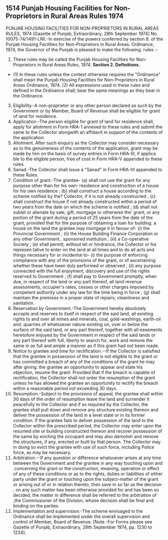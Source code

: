 ## 1514 Punjab Housing Facilities for Non-Proprietors in Rural Areas Rules 1974
 
PUNJAB HOUSING FACILITIES FOR NON-PROPRIETORS IN RURAL AREAS RULES, 1974
[Gazette of Punjab, Extraordinary, 28th September 1974]
No. 10075-74/1491-LRII.-In exercise of the powers conferred by section 8. of the Punjab Housing Facilities for Non-Proprietors in Rural Areas. Ordinance, 1974, the Governor of the Punjab is pleased to make the following. rules :-

1. These rules may be called the Punjab Housing Facilities for Non- Proprietors in Rural Areas Rules, 1974.
**Section 2. Definitions.**
- (1) In these rules unless the context otherwise requires the "Ordinance" shall mean the Punjab Housing Facilities for Non-Proprietors in Rural Areas Ordinance, 1974.
   (2) All expressions used in these rules and defined in the Ordinance shall; bear the same meanings as they bear in the Ordinance.
3. Eligibility.-A non-proprietor or any other person declared as such by the Government or by Member, Board of Revenue shall be eligible for grant of land for residence.
4. Application.-The person eligible for grant of land for residence shall, apply for allotment in Form HRA-1 annexed to these rules and submit the same to the Collector alongwith an affidavit in support of the contents of the application.
5. Allotment. After such enquiry as the Collector may consider necessary as to the genuineness of the contents of the application, grant may be made by him on the basis of survey entries in Form HRA-III, if applica ble to the eligible person, free of cost in Form HRA-V appended to these rules.
6. Sanad.-The Collector shall issue a "Sanad" in Form HRA-Vt appended to these Rules.
7. Condition of grant.-The grantee-
   (a) shall not use the grant for any purpose other than for his own: residence and construction of a house for his own residence ;
   (b) shall construct a house according to the scheme notified by the? Collector, if it is not already constructed ;
   (c) shall construct the house if not already constructed within a period of two years from the date on which the scheme is notified ;
   (d) shall not sublet or alienate by sale, gift, mortgage or otherwise the' grant, or any portion of the grant during a period of 25 years from the date of the grant, provided that for the purpose of obtaining a loan for building. a house on the land the grantee may mortgage it in favour of-
   (i) the Provincial Government ;
   (ii) the House Building Finance Corporation or any other Government.. sponsored institution ;
   (iii) a Co-operative Society ;
   (e) shall permit, without let or hindrance, the Collector or his represen tative to enter on the land at all times and to do all acts and things necessary for or incidental to-
   (i) the purpose of enforcing compliance with any of the provisions of the grant, or of ascertaining whether these have been duly performed or observed ;
   (ii) any purpose connected with the full enjoyment, discovery and use of the rights reserved to Government ;
   (f) shall pay to Government promptly, when due, in respect of the land or any part thereof, all land revenue assessments, occupier's rates, cesses or other charges imposed by competent authority under any law for the time being in force ;
   (g) shall maintain the premises in a proper state of repairs; cleanliness and sanitation.
8. Reservation by Government.-The Government hereby absolutely accepts and reserves to itself in respect of the said land, all existing rights to and over all mines and minerals, coal, gold-washings, earth-oil and. quarries of whatsoever nature existing on, over or below the surface of the said land, or any part thereof, together with all easements heretofore enjoyed by the Government in respect of the said lands or any part thereof with full, liberty to search for, work and remove the same in as full and ample a manner as if this grant had not been made.
9. Notice to grantee and time for rectification.--If the Collector is satisfied that the grantee in possession of the land is not eligible to the grant or has committed a breach of any of the conditions of the grant he may after giving. the grantee an opportunity to appear and state his objection, resume the grant:
   Provided that if the breach is capable of rectification, the Collector shall not order the resumption of the grant unless he has allowed the grantee an opportunity to rectify the breach within a reasonable period not exceeding 30 days.
10. Resumption.-Subject to the provisions of appeal, the grantee shall within 30 days of the order of resumption leave the land and surrender it peacefully to the Collector and if so required by the Collector, the grantee shall pull down and remove any structure existing thereon and deliver the possession of the land in a level state or in its former condition. If the grantee fails to deliver possession of the land to the Collector within the prescribed period, the Collector may enter upon the resumed site or building constructed thereon and recover possession of the same by evicting the occupant and may also demolish and remove the structures, if any, erected or built by that person. The Collector may in doing so evict the grantee with use of such force, including Police force, as may be necessary.
11. Arbitration.--If any question or difference whatsoever arises at any time between the Government and the grantee in any way touching upon and .concerning the grant or the construction, meaning, operation or effect of any of these conditions or as to the rights, duties or liabilities of either party under the grant or touching upon the subject-matter of the grant or arising out of or in relation thereto, then save in so far as the decision , on any such matter has been otherwise provided for and has been so decided, the matter in difference shall be referred to the arbitration of ,the Commissioner of the Division, whose decision shall be final and binding on the parties.
12. Implementation and supervision.-The scheme envisaged in the Ordinance shall be implemented under the overall supervision and control of Member, Board of Revenue.
    [Note.-For Forms please see Gazette of Punjab, Extraordinary, 28th September 1974, pp. 1230 to 1234].

